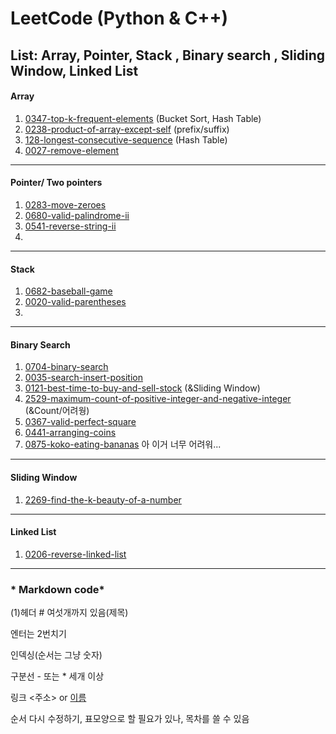# LeetCode (Python & C++)

List: Array, Pointer, Stack , Binary search , Sliding Window, Linked List
-----
#### Array
1. [0347-top-k-frequent-elements](https://github.com/Ju-Kim98/LeetCode/tree/main/0347-top-k-frequent-elements) (Bucket Sort, Hash Table)
2. [0238-product-of-array-except-self](https://github.com/Ju-Kim98/LeetCode/tree/main/0238-product-of-array-except-self) (prefix/suffix)
3. [128-longest-consecutive-sequence](https://github.com/Ju-Kim98/LeetCode/tree/main/0128-longest-consecutive-sequence) (Hash Table)
4. [0027-remove-element](https://github.com/Ju-Kim98/LeetCode/tree/main/0027-remove-element)



----
#### Pointer/ Two pointers
1. [0283-move-zeroes](https://github.com/Ju-Kim98/LeetCode/tree/main/0283-move-zeroes)
2. [0680-valid-palindrome-ii](https://github.com/Ju-Kim98/LeetCode/tree/main/0680-valid-palindrome-ii)
3. [0541-reverse-string-ii](https://github.com/Ju-Kim98/LeetCode/tree/main/0541-reverse-string-ii)
4. 


-----
#### Stack
1. [0682-baseball-game](https://github.com/Ju-Kim98/LeetCode/tree/main/0682-baseball-game)
2. [0020-valid-parentheses](https://github.com/Ju-Kim98/LeetCode/tree/main/0020-valid-parentheses)
3. 


-----
#### Binary Search
1. [0704-binary-search](https://github.com/Ju-Kim98/LeetCode/tree/main/0704-binary-search)
2. [0035-search-insert-position](https://github.com/Ju-Kim98/LeetCode/tree/main/0035-search-insert-position)
3. [0121-best-time-to-buy-and-sell-stock](https://github.com/Ju-Kim98/LeetCode/blob/main/0121-best-time-to-buy-and-sell-stock/0121-best-time-to-buy-and-sell-stock.py)  (&Sliding Window)
4. [2529-maximum-count-of-positive-integer-and-negative-integer](https://github.com/Ju-Kim98/LeetCode/tree/main/2529-maximum-count-of-positive-integer-and-negative-integer) (&Count/어려웡)
5. [0367-valid-perfect-square](https://github.com/Ju-Kim98/LeetCode/tree/main/0367-valid-perfect-square)
6. [0441-arranging-coins](https://github.com/Ju-Kim98/LeetCode/tree/main/0441-arranging-coins)
7. [0875-koko-eating-bananas](https://github.com/Ju-Kim98/LeetCode/tree/main/0875-koko-eating-bananas)    아 이거 너무 어려워...


-----
#### Sliding Window
1. [2269-find-the-k-beauty-of-a-number](https://github.com/Ju-Kim98/LeetCode/tree/main/2269-find-the-k-beauty-of-a-number)

----
#### Linked List
1. [0206-reverse-linked-list](https://github.com/Ju-Kim98/LeetCode/tree/main/0206-reverse-linked-list)


------
### * Markdown code*

(1)헤더 # 여섯개까지 있음(제목)

엔터는 2번치기 

인덱싱(순서는 그냥 숫자)

구분선 - 또는 * 세개 이상

링크 <주소> or [이름](url)

순서 다시 수정하기, 표모양으로 할 필요가 있나, 목차를 쓸 수 있음

